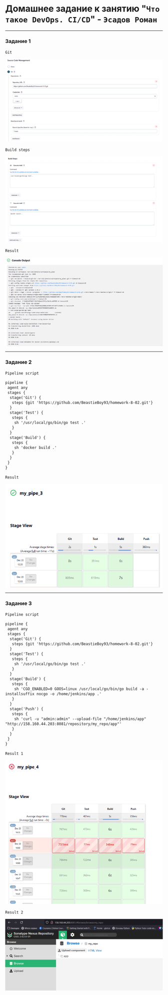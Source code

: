 # Домашнее задание к занятию "`Что такое DevOps. СI/СD`" - `Эсадов Роман`
---
### Задание 1
`Git`

![Git](https://github.com/BeastieBoy93/homework-8-02/blob/main/1.png)

`Build steps`

![Build Steps](https://github.com/BeastieBoy93/homework-8-02/blob/main/2.png)

`Result`

![Result](https://github.com/BeastieBoy93/homework-8-02/blob/main/3.png)

---

### Задание 2
`Pipeline script`
```
pipeline {
 agent any
 stages {
  stage('Git') {
   steps {git 'https://github.com/BeastieBoy93/homework-8-02.git'}
  }
  stage('Test') {
   steps {
    sh '/usr/local/go/bin/go test .'
   }
  }
  stage('Build') {
   steps {
    sh 'docker build .'
   }
  }
 }
}
```
`Result`

![Result](https://github.com/BeastieBoy93/homework-8-02/blob/main/4.png)

---

### Задание 3
`Pipeline script`
```
pipeline {
 agent any
 stages {
  stage('Git') {
   steps {git 'https://github.com/BeastieBoy93/homework-8-02.git'}
  }
  stage('Test') {
   steps {
    sh '/usr/local/go/bin/go test .'
   }
  }
  stage('Build') {
   steps {
    sh 'CGO_ENABLED=0 GOOS=linux /usr/local/go/bin/go build -a -installsuffix nocgo -o /home/jenkins/app .'
   }
  }
  stage('Push') {
   steps {
    sh 'curl -u "admin:admin" --upload-file "/home/jenkins/app" "http://158.160.44.203:8081/repository/my_repo/app"'
   }
  }
 }
}
```
`Result 1`

![Result 1](https://github.com/BeastieBoy93/homework-8-02/blob/main/5.png)

`Result 2`

![Result 2](https://github.com/BeastieBoy93/homework-8-02/blob/main/6.png)
